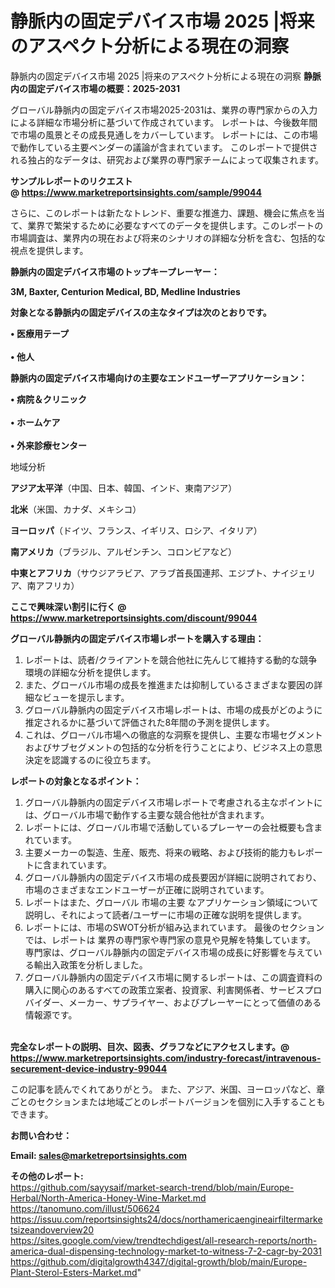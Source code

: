 # 静脈内の固定デバイス市場 2025 |将来のアスペクト分析による現在の洞察
静脈内の固定デバイス市場 2025 |将来のアスペクト分析による現在の洞察
<strong><b>静脈内の固定デバイス市場の概要：2025-2031</b></strong>

グローバル静脈内の固定デバイス市場2025-2031は、業界の専門家からの入力による詳細な市場分析に基づいて作成されています。 レポートは、今後数年間で市場の風景とその成長見通しをカバーしています。 レポートには、この市場で動作している主要ベンダーの議論が含まれています。 このレポートで提供される独占的なデータは、研究および業界の専門家チームによって収集されます。

<strong>サンプルレポートのリクエスト @ <a href=https://www.marketreportsinsights.com/sample/99044>https://www.marketreportsinsights.com/sample/99044</a></strong>

さらに、このレポートは新たなトレンド、重要な推進力、課題、機会に焦点を当て、業界で繁栄するために必要なすべてのデータを提供します。このレポートの市場調査は、業界内の現在および将来のシナリオの詳細な分析を含む、包括的な視点を提供します。

<strong>静脈内の固定デバイス市場のトップキープレーヤー：</strong>

<strong>3M, Baxter, Centurion Medical, BD, Medline Industries</strong>

<strong><b>対象となる静脈内の固定デバイスの主なタイプは次のとおりです。</b></strong>

<strong>• 医療用テープ<br><br>• 他人</strong>

<strong><b>静脈内の固定デバイス市場向けの主要なエンドユーザーアプリケーション：</b></strong>

<strong>• 病院＆クリニック<br><br>• ホームケア<br><br>• 外来診療センター</strong>

 地域分析

<strong><b>アジア太平洋</b></strong>（中国、日本、韓国、インド、東南アジア）

<strong><b>北米</b></strong>（米国、カナダ、メキシコ）

<strong><b>ヨーロッパ</b></strong>（ドイツ、フランス、イギリス、ロシア、イタリア）

<strong><b>南アメリカ</b></strong>（ブラジル、アルゼンチン、コロンビアなど）

<strong><b>中東とアフリカ</b></strong>（サウジアラビア、アラブ首長国連邦、エジプト、ナイジェリア、南アフリカ）

<strong>ここで興味深い割引に行く @ <a href=https://www.marketreportsinsights.com/discount/99044>https://www.marketreportsinsights.com/discount/99044</a></strong>

<strong><b>グローバル静脈内の固定デバイス市場レポートを購入する理由：</b></strong>
<ol>
  <li>レポートは、読者/クライアントを競合他社に先んじて維持する動的な競争環境の詳細な分析を提供します。</li>
  <li>また、グローバル市場の成長を推進または抑制しているさまざまな要因の詳細なビューを提示します。</li>
  <li>グローバル静脈内の固定デバイス市場レポートは、市場の成長がどのように推定されるかに基づいて評価された8年間の予測を提供します。</li>
  <li>これは、グローバル市場への徹底的な洞察を提供し、主要な市場セグメントおよびサブセグメントの包括的な分析を行うことにより、ビジネス上の意思決定を認識するのに役立ちます。</li>
</ol>
<strong><b>レポートの対象となるポイント：</b></strong>
<ol>
  <li>グローバル静脈内の固定デバイス市場レポートで考慮される主なポイントには、グローバル市場で動作する主要な競合他社が含まれます。</li>
  <li>レポートには、グローバル市場で活動しているプレーヤーの会社概要も含まれています。</li>
  <li>主要メーカーの製造、生産、販売、将来の戦略、および技術的能力もレポートに含まれています。</li>
  <li>グローバル静脈内の固定デバイス市場の成長要因が詳細に説明されており、市場のさまざまなエンドユーザーが正確に説明されています。</li>
  <li>レポートはまた、グローバル 市場の主要 なアプリケーション領域について説明し、それによって読者/ユーザーに市場の正確な説明を提供します。</li>
  <li>レポートには、市場のSWOT分析が組み込まれています。 最後のセクションでは、レポートは 業界の専門家や専門家の意見や見解を特集しています。 専門家は、グローバル静脈内の固定デバイス市場の成長に好影響を与えている輸出入政策を分析しました。</li>
  <li>グローバル静脈内の固定デバイス市場に関するレポートは、この調査資料の購入に関心のあるすべての政策立案者、投資家、利害関係者、サービスプロバイダー、メーカー、サプライヤー、およびプレーヤーにとって価値のある情報源です。</li>
</ol><br>
<strong>完全なレポートの説明、目次、図表、グラフなどにアクセスします。@ <a href=https://www.marketreportsinsights.com/industry-forecast/intravenous-securement-device-industry-99044>https://www.marketreportsinsights.com/industry-forecast/intravenous-securement-device-industry-99044</a></strong>

この記事を読んでくれてありがとう。 また、アジア、米国、ヨーロッパなど、章ごとのセクションまたは地域ごとのレポートバージョンを個別に入手することもできます。

<strong><b>お問い合わせ：</b></strong>

<strong>Email: </strong><a href=mailto:sales@marketreportsinsights.com><strong>sales@marketreportsinsights.com</strong></a>

<strong>その他のレポート:</strong>
<br>
<a href=https://github.com/sayysaif/market-search-trend/blob/main/Europe-Herbal/North-America-Honey-Wine-Market.md>https://github.com/sayysaif/market-search-trend/blob/main/Europe-Herbal/North-America-Honey-Wine-Market.md</a>
<br>
<a href=https://tanomuno.com/illust/506624>https://tanomuno.com/illust/506624</a>
<br>
<a href=https://issuu.com/reportsinsights24/docs/northamericaengineairfiltermarketsizeandoverview20>https://issuu.com/reportsinsights24/docs/northamericaengineairfiltermarketsizeandoverview20</a>
<br>
<a href=https://sites.google.com/view/trendtechdigest/all-research-reports/north-america-dual-dispensing-technology-market-to-witness-7-2-cagr-by-2031>https://sites.google.com/view/trendtechdigest/all-research-reports/north-america-dual-dispensing-technology-market-to-witness-7-2-cagr-by-2031</a>
<br>
<a href=https://github.com/digitalgrowth4347/digital-growth/blob/main/Europe-Plant-Sterol-Esters-Market.md>https://github.com/digitalgrowth4347/digital-growth/blob/main/Europe-Plant-Sterol-Esters-Market.md</a>"
